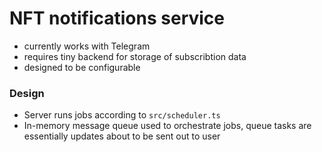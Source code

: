 # NFT notifications service

- currently works with Telegram
- requires tiny backend for storage of subscribtion data
- designed to be configurable

### Design

- Server runs jobs according to `src/scheduler.ts`
- In-memory message queue used to orchestrate jobs, queue tasks are essentially updates about to be sent out to user

